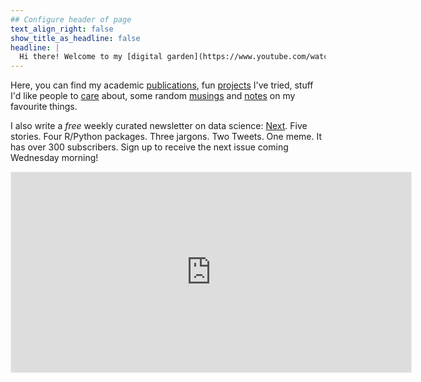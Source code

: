 ```yaml
---
## Configure header of page
text_align_right: false
show_title_as_headline: false
headline: |
  Hi there! Welcome to my [digital garden](https://www.youtube.com/watch?v=E5ERSfydB30&t=1s).
---
```


<!-- this is a subheadline -->

Here, you can find my academic [publications](/publications/), fun [projects](/project/) I've tried, stuff I'd like people to [care](/talk/) about, some random [musings](/blog/) and [notes](/note/) on my favourite things.

I also write a *free* weekly curated newsletter on data science: [Next](https://www.harsh17.in/next/). Five stories. Four R/Python packages. Three jargons. Two Tweets. One meme. It has over 300 subscribers. Sign up to receive the next issue coming Wednesday morning!

<iframe src="https://hvsc1708.substack.com/embed" width="640" height="320" style="border:1px solid #EEE; background:white;" frameborder="0" scrolling="no"></iframe>
